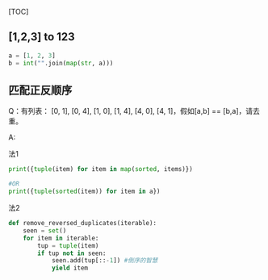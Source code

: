 [TOC]



## [1,2,3] to 123

```py
a = [1, 2, 3]
b = int("".join(map(str, a)))
```


## 匹配正反顺序

Q：有列表： [0, 1], [0, 4], [1, 0], [1, 4], [4, 0], [4, 1]，假如[a,b] == [b,a]，请去重。

A:

法1
```py
print({tuple(item) for item in map(sorted, items)})

#OR
print({tuple(sorted(item)) for item in a})
```

法2

```py
def remove_reversed_duplicates(iterable):
    seen = set()
    for item in iterable:
        tup = tuple(item)
        if tup not in seen:
            seen.add(tup[::-1]) #倒序的智慧
            yield item
```